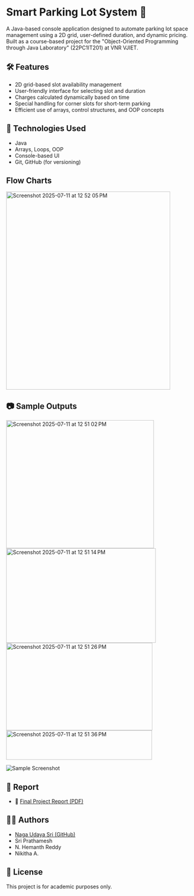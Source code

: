 # Smart Parking Lot System 🚗

A Java-based console application designed to automate parking lot space management using a 2D grid, user-defined duration, and dynamic pricing. Built as a course-based project for the "Object-Oriented Programming through Java Laboratory" (22PC1IT201) at VNR VJIET.

## 🛠️ Features

- 2D grid-based slot availability management  
- User-friendly interface for selecting slot and duration  
- Charges calculated dynamically based on time  
- Special handling for corner slots for short-term parking  
- Efficient use of arrays, control structures, and OOP concepts  

## 🧪 Technologies Used

- Java  
- Arrays, Loops, OOP  
- Console-based UI  
- Git, GitHub (for versioning)
  
## Flow Charts
<img width="442" height="532" alt="Screenshot 2025-07-11 at 12 52 05 PM" src="https://github.com/user-attachments/assets/2487dd46-d373-4e0e-b71f-89736d1494ba" />

## 📷 Sample Outputs
<img width="398" height="344" alt="Screenshot 2025-07-11 at 12 51 02 PM" src="https://github.com/user-attachments/assets/88c77dc8-d011-45bf-88c3-f70f15dc8555" />
<img width="403" height="254" alt="Screenshot 2025-07-11 at 12 51 14 PM" src="https://github.com/user-attachments/assets/40d573aa-56d8-46c4-96b1-47a48b60d8e8" />
<img width="394" height="235" alt="Screenshot 2025-07-11 at 12 51 26 PM" src="https://github.com/user-attachments/assets/65be290a-a3eb-4b46-859f-76dc25cedc02" />
<img width="393" height="79" alt="Screenshot 2025-07-11 at 12 51 36 PM" src="https://github.com/user-attachments/assets/625e5183-7032-40c6-a182-be096a306517" />

![Sample Screenshot](screenshots/output1.png)

## 📁 Report

- 📄 [Final Project Report (PDF)](report/java-final-report.pdf)

## 🧑‍💻 Authors

- [Naga Udaya Sri (GitHub)](https://github.com/Udaya19SRI)  
- Sri Prathamesh  
- N. Hemanth Reddy  
- Nikitha A.

## 📜 License

This project is for academic purposes only.
